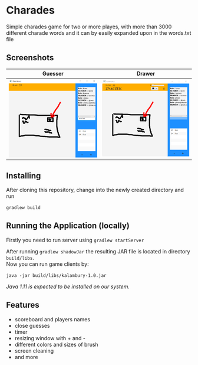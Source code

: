 # Charades
 
Simple charades game for two or more playes, with more than 3000 different charade words and it can by easily expanded upon in the words.txt file

## Screenshots

Guesser             |  Drawer
:-------------------------:|:-------------------------:
![](chardesGuesser.png)  |  ![](chardesDrawer.png)


## Installing

After cloning this repository, change into the newly created directory and run

```
gradlew build
```

## Running the Application (locally)
Firstly you need to run server using `gradlew startServer`

After running `gradlew shadowJar` the resulting JAR file is located in directory `build/libs`.\
Now you can run game clients by: 

```
java -jar build/libs/kalambury-1.0.jar
```

*Java 1.11 is expected to be installed on our system.*

## Features

* scoreboard and players names
* close guesses
* timer
* resizing window with + and -
* different colors and sizes of brush
* screen cleaning
* and more
